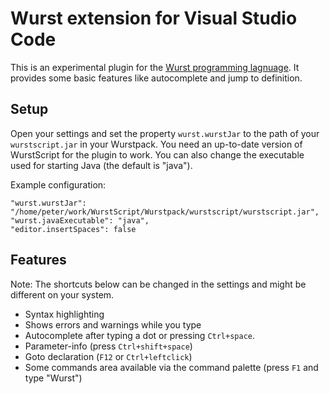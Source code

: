 # Wurst extension for Visual Studio Code

This is an experimental plugin for the [Wurst programming lagnuage](https://peq.github.io/WurstScript/). 
It provides some basic features like autocomplete and jump to definition.

## Setup


Open your settings and set the property `wurst.wurstJar`  to the path of your `wurstscript.jar` in your Wurstpack. You need an up-to-date version of WurstScript for the plugin to work.
You can also change the executable used for starting Java (the default is "java").

Example configuration:

    "wurst.wurstJar": "/home/peter/work/WurstScript/Wurstpack/wurstscript/wurstscript.jar",
    "wurst.javaExecutable": "java",
    "editor.insertSpaces": false


## Features

Note: The shortcuts below can be changed in the settings and might be different on your system.

* Syntax highlighting
* Shows errors and warnings while you type
* Autocomplete after typing a dot or pressing `Ctrl+space`.
* Parameter-info (press `Ctrl+shift+space`)
* Goto declaration (`F12` or `Ctrl+leftclick`)
* Some commands area available via the command palette (press `F1` and type "Wurst")